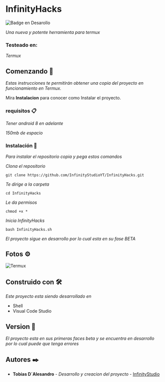 # InfinityHacks

 ![Badge en Desarollo](https://img.shields.io/badge/STATUS-EN%20DESAROLLO-green)

_Una nueva y potente herramienta para termux_


### Testeado en:
_Termux_

## Comenzando 🚀

_Estas instrucciones te permitirán obtener una copia del proyecto en funcionamiento en Termux._

Mira **Instalacion** para conocer como Instalar el proyecto.


### requisitos 📋

_Tener android 8 en adelante_

_150mb de espacio_

### Instalación 🔧

_Para instalar el repositorio copia y pega estos comandos_

_Clona el repositorio_

```
git clone https://github.com/InfinityStudioYT/InfinityHacks.git
```

_Te dirige a la carpeta_

```
cd InfinityHacks
```

_Le da permisos_

```
chmod +x *
```

_Inicia InfinityHacks_

```
bash InfinityHacks.sh
```

_El proyecto sigue en desarrollo por lo cual esta en su fase BETA_

## Fotos ⚙️

![Termux](https://user-images.githubusercontent.com/131541252/233852159-9ded56ca-2d68-4d43-b8dd-6835237e03f3.jpg)

## Construido con 🛠️

_Este proyecto esta siendo desarrollado en_

* Shell
* Visual Code Studio

## Version 📌

_El proyecto esta en sus primeras faces beta y se encuentra en desarrollo por lo cual puede que tenga errores_

## Autores ✒️

* **Tobias D´Alesandro** - *Desarrollo y creacion del proyecto* - [InfinityStudio](https://github.com/InfinityStudioYT)
